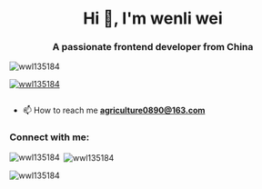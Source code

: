 <h1 align="center">Hi 👋, I'm wenli wei</h1>
<h3 align="center">A passionate frontend developer from China</h3>

<p align="left"> <img src="https://komarev.com/ghpvc/?username=wwl135184&label=Profile%20views&color=0e75b6&style=flat" alt="wwl135184" /> </p>

<p align="left"> <a href="https://github.com/ryo-ma/github-profile-trophy"><img src="https://github-profile-trophy.vercel.app/?username=wwl135184" alt="wwl135184" /></a> </p>

<p align="left"> <a href="https://twitter.com/" target="blank"><img src="https://img.shields.io/twitter/follow/?logo=twitter&style=for-the-badge" alt="" /></a> </p>

- 📫 How to reach me **agriculture0890@163.com**

<h3 align="left">Connect with me:</h3>
<p align="left">
</p>

<p><img align="left" src="https://github-readme-stats.vercel.app/api/top-langs?username=wwl135184&show_icons=true&locale=en&layout=compact" alt="wwl135184" /></p>

<p>&nbsp;<img align="center" src="https://github-readme-stats.vercel.app/api?username=wwl135184&show_icons=true&locale=en" alt="wwl135184" /></p>

<p><img align="center" src="https://github-readme-streak-stats.herokuapp.com/?user=wwl135184&" alt="wwl135184" /></p>


